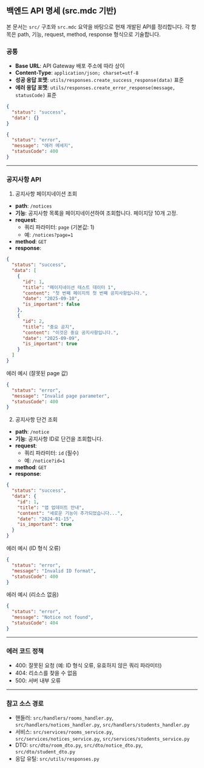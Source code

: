 ## 백엔드 API 명세 (src.mdc 기반)

본 문서는 `src/` 구조와 `src.mdc` 요약을 바탕으로 현재 개발된 API를 정리합니다. 각 항목은 path, 기능, request, method, response 형식으로 기술합니다.

### 공통

- **Base URL**: API Gateway 배포 주소에 따라 상이
- **Content-Type**: `application/json; charset=utf-8`
- **성공 응답 포맷**: `utils/responses.create_success_response(data)` 표준
- **에러 응답 포맷**: `utils/responses.create_error_response(message, statusCode)` 표준

```json
{
  "status": "success",
  "data": {}
}
```

```json
{
  "status": "error",
  "message": "에러 메세지",
  "statusCode": 400
}
```

---

### 공지사항 API

1. 공지사항 페이지네이션 조회

- **path**: `/notices`
- **기능**: 공지사항 목록을 페이지네이션하여 조회합니다. 페이지당 10개 고정.
- **request**:
  - 쿼리 파라미터: `page` (기본값: 1)
  - 예: `/notices?page=1`
- **method**: `GET`
- **response**:

```json
{
  "status": "success",
  "data": [
    {
      "id": 1,
      "title": "페이지네이션 테스트 데이터 1",
      "content": "첫 번째 페이지의 첫 번째 공지사항입니다.",
      "date": "2025-09-10",
      "is_important": false
    },
    {
      "id": 2,
      "title": "중요 공지",
      "content": "이것은 중요 공지사항입니다.",
      "date": "2025-09-09",
      "is_important": true
    }
  ]
}
```

에러 예시 (잘못된 page 값)

```json
{
  "status": "error",
  "message": "Invalid page parameter",
  "statusCode": 400
}
```

2. 공지사항 단건 조회

- **path**: `/notice`
- **기능**: 공지사항 ID로 단건을 조회합니다.
- **request**:
  - 쿼리 파라미터: `id` (필수)
  - 예: `/notice?id=1`
- **method**: `GET`
- **response**:

```json
{
  "status": "success",
  "data": {
    "id": 1,
    "title": "앱 업데이트 안내",
    "content": "새로운 기능이 추가되었습니다...",
    "date": "2024-01-15",
    "is_important": true
  }
}
```

에러 예시 (ID 형식 오류)

```json
{
  "status": "error",
  "message": "Invalid ID format",
  "statusCode": 400
}
```

에러 예시 (리소스 없음)

```json
{
  "status": "error",
  "message": "Notice not found",
  "statusCode": 404
}
```

---

### 에러 코드 정책

- 400: 잘못된 요청 (예: ID 형식 오류, 유효하지 않은 쿼리 파라미터)
- 404: 리소스를 찾을 수 없음
- 500: 서버 내부 오류

---

### 참고 소스 경로

- 핸들러: `src/handlers/rooms_handler.py`, `src/handlers/notices_handler.py`, `src/handlers/students_handler.py`
- 서비스: `src/services/rooms_service.py`, `src/services/notices_service.py`, `src/services/students_service.py`
- DTO: `src/dto/room_dto.py`, `src/dto/notice_dto.py`, `src/dto/student_dto.py`
- 응답 유틸: `src/utils/responses.py`
